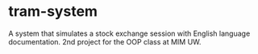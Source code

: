 # tram-system
A system that simulates a stock exchange session with English language documentation. 2nd project for the OOP class at MIM UW.
